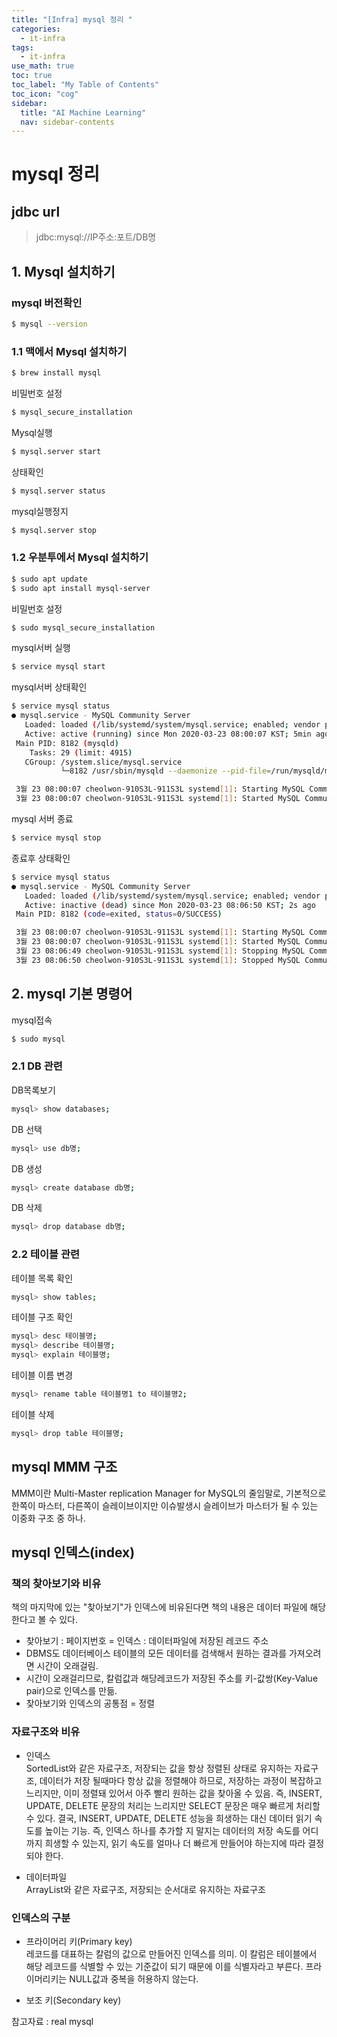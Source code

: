 ```yaml
---
title: "[Infra] mysql 정리 " 
categories:
  - it-infra
tags:
  - it-infra
use_math: true
toc: true
toc_label: "My Table of Contents"
toc_icon: "cog"
sidebar:
  title: "AI Machine Learning"
  nav: sidebar-contents
---
```


# mysql 정리

## jdbc url

> jdbc:mysql://IP주소:포트/DB명

## 1. Mysql 설치하기

### mysql 버전확인
```bash
$ mysql --version
```

### 1.1 맥에서 Mysql 설치하기
```bash
$ brew install mysql
```
비밀번호 설정
```bash
$ mysql_secure_installation
```
Mysql실행
```bash
$ mysql.server start
```
상태확인
```bash
$ mysql.server status
```
mysql실행정지
```bash
$ mysql.server stop
```
### 1.2 우분투에서 Mysql 설치하기 
```bash
$ sudo apt update
$ sudo apt install mysql-server
```
비밀번호 설정
```bash
$ sudo mysql_secure_installation
```

mysql서버 실행
```bash
$ service mysql start
```
mysql서버 상태확인
```bash
$ service mysql status
● mysql.service - MySQL Community Server
   Loaded: loaded (/lib/systemd/system/mysql.service; enabled; vendor preset: enabled)
   Active: active (running) since Mon 2020-03-23 08:00:07 KST; 5min ago
 Main PID: 8182 (mysqld)
    Tasks: 29 (limit: 4915)
   CGroup: /system.slice/mysql.service
           └─8182 /usr/sbin/mysqld --daemonize --pid-file=/run/mysqld/mysqld.pid

 3월 23 08:00:07 cheolwon-910S3L-911S3L systemd[1]: Starting MySQL Community Server...
 3월 23 08:00:07 cheolwon-910S3L-911S3L systemd[1]: Started MySQL Community Server.
```

mysql 서버 종료
```bash
$ service mysql stop
```
종료후 상태확인
```bash
$ service mysql status
● mysql.service - MySQL Community Server
   Loaded: loaded (/lib/systemd/system/mysql.service; enabled; vendor preset: enabled)
   Active: inactive (dead) since Mon 2020-03-23 08:06:50 KST; 2s ago
 Main PID: 8182 (code=exited, status=0/SUCCESS)

 3월 23 08:00:07 cheolwon-910S3L-911S3L systemd[1]: Starting MySQL Community Server...
 3월 23 08:00:07 cheolwon-910S3L-911S3L systemd[1]: Started MySQL Community Server.
 3월 23 08:06:49 cheolwon-910S3L-911S3L systemd[1]: Stopping MySQL Community Server...
 3월 23 08:06:50 cheolwon-910S3L-911S3L systemd[1]: Stopped MySQL Community Server.
```

## 2. mysql 기본 명령어

mysql접속
```bash
$ sudo mysql
```
### 2.1 DB 관련

DB목록보기
```bash
mysql> show databases; 
```
DB 선택
```bash
mysql> use db명;
```
DB 생성 
```bash
mysql> create database db명;
```
DB 삭제
```bash
mysql> drop database db명;
```
### 2.2 테이블 관련

테이블 목록 확인
```bash
mysql> show tables;
```
테이블 구조 확인
```bash
mysql> desc 테이블명;
mysql> describe 테이블명;
mysql> explain 테이블명;
```

테이블 이름 변경
```bash
mysql> rename table 테이블명1 to 테이블명2;
```

테이블 삭제
```bash
mysql> drop table 테이블명; 
```

## mysql MMM 구조

MMM이란 Multi-Master replication Manager for MySQL의 줄임말로, 
기본적으로 한쪽이 마스터, 다른쪽이 슬레이브이지만 
이슈발생시 슬레이브가 마스터가 될 수 있는 이중화 구조 중 하나.



## mysql 인덱스(index)

### 책의 찾아보기와 비유

책의 마지막에 있는 "찾아보기"가 인덱스에 비유된다면 책의 내용은 데이터 파일에 해당한다고 볼 수 있다. 

* 찾아보기 : 페이지번호 = 인덱스 : 데이터파일에 저장된 레코드 주소
* DBMS도 데이터베이스 테이블의 모든 데이터를 검색해서 원하는 결과를 가져오려면 시간이 오래걸림. 
* 시간이 오래걸리므로, 칼럼값과 해당레코드가 저장된 주소를 키-값쌍(Key-Value pair)으로 인덱스를 만듦.
* 찾아보기와 인덱스의 공통점 = 정렬

### 자료구조와 비유

* 인덱스   
SortedList와 같은 자료구조, 저장되는 값을 항상 정렬된 상태로 유지하는 자료구조, 데이터가 저장 될때마다 항상 값을 정렬해야 하므로, 
저장하는 과정이 복잡하고 느리지만, 이미 정렬돼 있어서 아주 빨리 원하는 값을 찾아올 수 있음. 
즉, INSERT, UPDATE, DELETE 문장의 처리는 느리지만 
SELECT 문장은 매우 빠르게 처리할 수 있다. 결국, INSERT, UPDATE, DELETE 성능을 희생하는 대신 데이터 읽기 속도를 높이는 기능. 
즉, 인덱스 하나를 추가할 지 말지는 데이터의 저장 속도를 어디까지 희생할 수 있는지, 읽기 속도를 얼마나 더 빠르게 만들어야 하는지에 
따라 결정되야 한다. 

* 데이터파일     
ArrayList와 같은 자료구조, 저장되는 순서대로 유지하는 자료구조

### 인덱스의 구분

* 프라이머리 키(Primary key)  
레코드를 대표하는 칼럼의 값으로 만들어진 인덱스를 의미. 이 칼럼은 테이블에서 해당 레코드를 식별할 수 있는 기준값이 되기 때문에 
이를 식별자라고 부른다. 프라이머리키는 NULL값과 중복을 허용하지 않는다. 

* 보조 키(Secondary key)


참고자료 : real mysql
